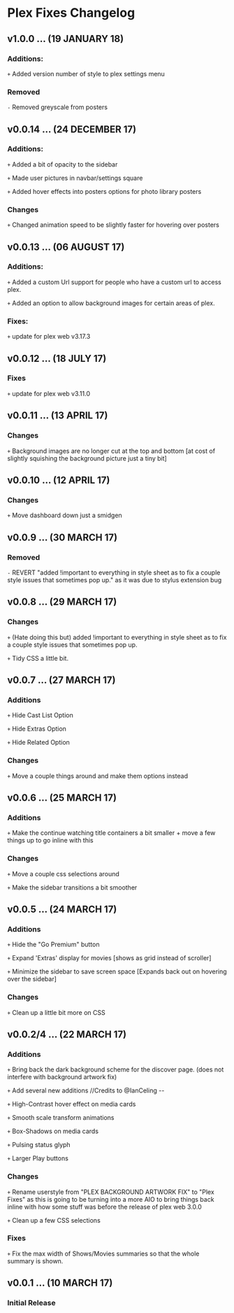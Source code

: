 # Plex Fixes Changelog

## v1.0.0 ... (19 JANUARY 18)

### Additions:
`+` Added version number of style to plex settings menu

### Removed
`-` Removed greyscale from posters

## v0.0.14 ... (24 DECEMBER 17)

### Additions:
`+` Added a bit of opacity to the sidebar

`+` Made user pictures in navbar/settings square

`+` Added hover effects into posters options for photo library posters

### Changes
`+` Changed animation speed to be slightly faster for hovering over posters

## v0.0.13 ... (06 AUGUST 17)

### Additions:
`+` Added a custom Url support for people who have a custom url to access plex.

`+` Added an option to allow background images for certain areas of plex.

### Fixes:
`+` update for plex web v3.17.3

## v0.0.12 ... (18 JULY 17)

### Fixes
`+` update for plex web v3.11.0

## v0.0.11 ... (13 APRIL 17)

### Changes
`+` Background images are no longer cut at the top and bottom [at cost of slightly squishing the background picture just a tiny bit]

## v0.0.10 ... (12 APRIL 17)

### Changes
`+` Move dashboard down just a smidgen

## v0.0.9 ... (30 MARCH 17)

### Removed
`-` REVERT "added !important to everything in style sheet as to fix a couple style issues that sometimes pop up." as it was due to stylus extension bug

## v0.0.8 ... (29 MARCH 17)

### Changes
`+` (Hate doing this but) added !important to everything in style sheet as to fix a couple style issues that sometimes pop up.

`+` Tidy CSS a little bit.

## v0.0.7 ... (27 MARCH 17)

### Additions
`+` Hide Cast List Option

`+` Hide Extras Option

`+` Hide Related Option

### Changes
`+` Move a couple things around and make them options instead

## v0.0.6 ... (25 MARCH 17)

### Additions
`+` Make the continue watching title containers a bit smaller + move a few things up to go inline with this

### Changes
`+` Move a couple css selections around

`+` Make the sidebar transitions a bit smoother

## v0.0.5 ... (24 MARCH 17)

### Additions
`+` Hide the "Go Premium" button

`+` Expand 'Extras' display for movies [shows as grid instead of scroller]

`+` Minimize the sidebar to save screen space [Expands back out on hovering over the sidebar]

### Changes
`+` Clean up a little bit more on CSS

## v0.0.2/4 ... (22 MARCH 17)

### Additions
`+` Bring back the dark background scheme for the discover page. (does not interfere with background artwork fix)

`+` Add several new additions //Credits to @IanCeling --

`+` High-Contrast hover effect on media cards

`+` Smooth scale transform animations

`+` Box-Shadows on media cards

`+` Pulsing status glyph

`+` Larger Play buttons

### Changes
`+` Rename userstyle from "PLEX BACKGROUND ARTWORK FIX" to "Plex Fixes" as this is going to be turning into a more AIO to bring things back inline with how some stuff was before the release of plex web 3.0.0

`+` Clean up a few CSS selections

### Fixes
`+` Fix the max width of Shows/Movies summaries so that the whole summary is shown.

## v0.0.1 ... (10 MARCH 17)

### Initial Release
